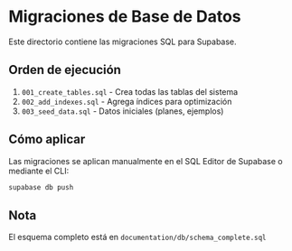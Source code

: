 # Migraciones de Base de Datos

Este directorio contiene las migraciones SQL para Supabase.

## Orden de ejecución

1. `001_create_tables.sql` - Crea todas las tablas del sistema
2. `002_add_indexes.sql` - Agrega índices para optimización
3. `003_seed_data.sql` - Datos iniciales (planes, ejemplos)

## Cómo aplicar

Las migraciones se aplican manualmente en el SQL Editor de Supabase o mediante el CLI:

```bash
supabase db push
```

## Nota

El esquema completo está en `documentation/db/schema_complete.sql`
